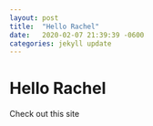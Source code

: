 ```yaml
---
layout: post
title:  "Hello Rachel"
date:   2020-02-07 21:39:39 -0600
categories: jekyll update
---
```


# Hello Rachel

Check out this site
